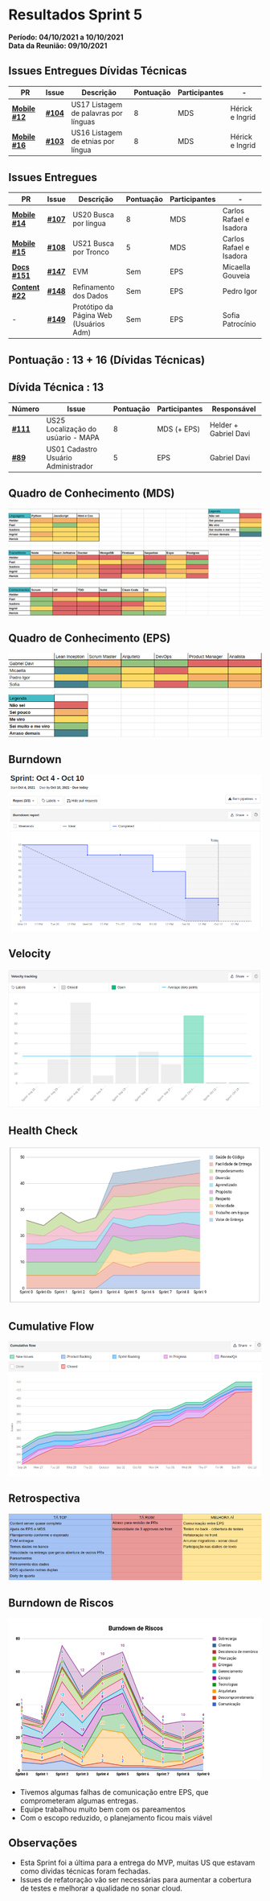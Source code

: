 # Resultados Sprint 5

**Período: 04/10/2021 a 10/10/2021**<br>
**Data da Reunião: 09/10/2021**

## Issues Entregues Dívidas Técnicas
| PR | Issue | Descrição | Pontuação | Participantes | - |
|----|-------|-----------|-----------|---------------|--|
| [**Mobile #12**](https://github.com/fga-eps-mds/2021.1-Multilind-Mobile-App/pull/12) | [**#104**](https://github.com/fga-eps-mds/2021.1-Multilind-Docs/issues/104) | US17 Listagem de palavras por línguas | 8 | MDS | Hérick e Ingrid |
| [**Mobile #16**](https://github.com/fga-eps-mds/2021.1-Multilind-Mobile-App/pull/12) | [**#103**](https://github.com/fga-eps-mds/2021.1-Multilind-Docs/issues/103) | US16 Listagem de etnias por língua | 8 | MDS | Hérick e Ingrid |

## Issues Entregues
| PR | Issue | Descrição | Pontuação | Participantes | - |
|----|-------|-----------|-----------|---------------|--|
| [**Mobile #14**](https://github.com/fga-eps-mds/2021.1-Multilind-Mobile-App/pull/14) | [**#107**](https://github.com/fga-eps-mds/2021.1-Multilind-Docs/issues/107) | US20 Busca por língua | 8 | MDS | Carlos Rafael e Isadora |
| [**Mobile #15**](https://github.com/fga-eps-mds/2021.1-Multilind-Mobile-App/pull/15) | [**#108**](https://github.com/fga-eps-mds/2021.1-Multilind-Docs/issues/108) | US21 Busca por Tronco | 5 | MDS | Carlos Rafael e Isadora |
| [**Docs #151**](https://github.com/fga-eps-mds/2021.1-Multilind-Docs/pull/151) | [**#147**](https://github.com/fga-eps-mds/2021.1-Multilind-Docs/issues/147) | EVM | Sem | EPS | Micaella Gouveia |
| [**Content #22**](https://github.com/fga-eps-mds/2021.1-Multilind-content-server/pull/22) | [**#148**](https://github.com/fga-eps-mds/2021.1-Multilind-Docs/issues/148) | Refinamento dos Dados | Sem | EPS | Pedro Igor |
| - |[**#149**](https://github.com/fga-eps-mds/2021.1-Multilind-Docs/issues/149) | Protótipo da Página Web (Usuários Adm) | Sem | EPS | Sofia Patrocínio | - |


## Pontuação : 13 + 16 (Dívidas Técnicas)
## Dívida Técnica : 13
| Número | Issue | Pontuação | Participantes | Responsável |
|--------|-------|-----------|---------------|-------------|
| [**#111**](https://github.com/fga-eps-mds/2021.1-Multilind-Docs/issues/111) | US25 Localização do usúario - MAPA | 8 | MDS (+ EPS) | Helder + Gabriel Davi |
| [**#89**](https://github.com/fga-eps-mds/2021.1-Multilind-Docs/issues/89) | US01 Cadastro Usuário Administrador | 5 | EPS | Gabriel Davi |


## Quadro de Conhecimento (MDS)
![quadro9](../../img/quadroConhecimento/quadro9.png)

## Quadro de Conhecimento (EPS)
![quadro9](../../img/quadroConhecimento/Equadro9.png)
## Burndown
![burn9](../../img/burndown/burndown9.png)

## Velocity
![velocity9](../../img/velocity/velocity9.png)

## Health Check
![health9](../../img/healthCheck/health9.png)

## Cumulative Flow
![cumulative9](../../img/cumulativeFlow/cumulative9.png)

## Retrospectiva
![retro9](../../img/retrospective/retro9.png)

## Burndown de Riscos
![riscos9](../../img/riscos/riscos9.png)

* Tivemos algumas falhas de comunicação entre EPS, que comprometeram algumas entregas.
* Equipe trabalhou muito bem com os pareamentos
* Com o escopo reduzido, o planejamento ficou mais viável

## Observações
* Esta Sprint foi a última para a entrega do MVP, muitas US que estavam como dívidas técnicas foram fechadas.
* Issues de refatoração vão ser necessárias para aumentar a cobertura de testes e melhorar a qualidade no sonar cloud.
